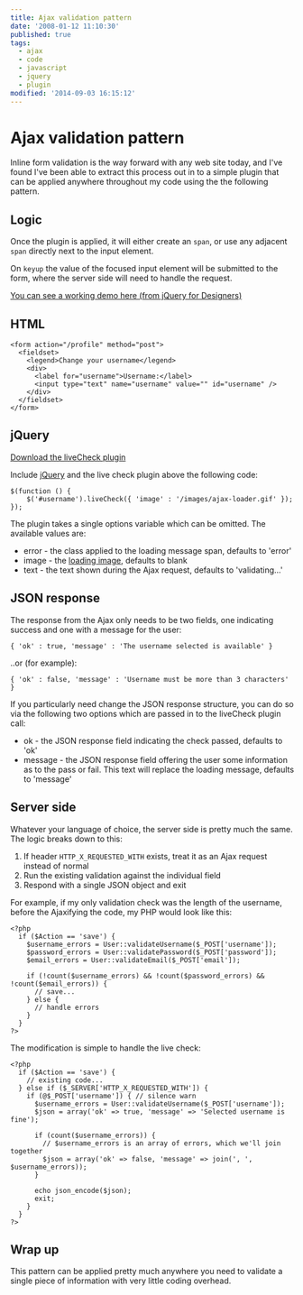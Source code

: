 ```yaml
---
title: Ajax validation pattern
date: '2008-01-12 11:10:30'
published: true
tags:
  - ajax
  - code
  - javascript
  - jquery
  - plugin
modified: '2014-09-03 16:15:12'
---
```

# Ajax validation pattern

Inline form validation is the way forward with any web site today, and I've found I've been able to extract this process out in to a simple plugin that can be applied anywhere throughout my code using the the following pattern.


<!--more-->

## Logic

Once the plugin is applied, it will either create an <code>span</code>, or use any adjacent <code>span</code> directly next to the input element.

On <code>keyup</code> the value of the focused input element will be submitted to the form, where the server side will need to handle the request.

[You can see a working demo here (from jQuery for Designers)](http://jqueryfordesigners.com/demo/ajax-validation.php)

## HTML

<script src="/js/prettify.packed.js" type="text/javascript" charset="utf-8"></script>
<pre><code class="prettyprint">&lt;form action=&quot;/profile&quot; method=&quot;post&quot;&gt;
  &lt;fieldset&gt;
    &lt;legend&gt;Change your username&lt;/legend&gt;
    &lt;div&gt;
      &lt;label for=&quot;username&quot;&gt;Username:&lt;/label&gt;
      &lt;input type=&quot;text&quot; name=&quot;username&quot; value=&quot;&quot; id=&quot;username&quot; /&gt;
    &lt;/div&gt;
  &lt;/fieldset&gt;
&lt;/form&gt;</code></pre>

## jQuery

[Download the liveCheck plugin](/downloads/livecheck.js)

Include [jQuery](http://jquery.com) and the live check plugin above the following code:

<pre><code class="prettyprint">$(function () {
    $('#username').liveCheck({ 'image' : '/images/ajax-loader.gif' });
});</code></pre>

The plugin takes a single options variable which can be omitted.  The available values are:

* error - the class applied to the loading message span, defaults to 'error'
* image - the [loading image](/downloads/ajax-loader.gif), defaults to blank
* text - the text shown during the Ajax request, defaults to 'validating...'

## JSON response

The response from the Ajax only needs to be two fields, one indicating success and one with a message for the user:

<pre><code class="prettyprint">{ 'ok' : true, 'message' : 'The username selected is available' }</code></pre>

..or (for example):

<pre><code class="prettyprint">{ 'ok' : false, 'message' : 'Username must be more than 3 characters' }</code></pre>

If you particularly need change the JSON response structure, you can do so via the following two options which are passed in to the liveCheck plugin call:

* ok - the JSON response field indicating the check passed, defaults to 'ok'
* message - the JSON response field offering the user some information as to the pass or fail.  This text will replace the loading message, defaults to 'message'

## Server side

Whatever your language of choice, the server side is pretty much the same.  The logic breaks down to this:

1. If header <code>HTTP\_X\_REQUESTED\_WITH</code> exists, treat it as an Ajax request instead of normal
2. Run the existing validation against the individual field
3. Respond with a single JSON object and exit

For example, if my only validation check was the length of the username, before the Ajaxifying the code, my PHP would look like this:

<pre><code class="prettyprint">&lt;?php
  if ($Action == 'save') {
    $username_errors = User::validateUsername($_POST['username']);
    $password_errors = User::validatePassword($_POST['password']);
    $email_errors = User::validateEmail($_POST['email']);

    if (!count($username_errors) && !count($password_errors) && !count($email_errors)) {
      // save...
    } else {
      // handle errors
    }
  }
?&gt;</code></pre>

The modification is simple to handle the live check:

<pre><code class="prettyprint">&lt;?php
  if ($Action == 'save') {
    // existing code...
  } else if ($_SERVER['HTTP_X_REQUESTED_WITH']) {
    if (@$_POST['username']) { // silence warn
      $username_errors = User::validateUsername($_POST['username']);
      $json = array('ok' => true, 'message' => 'Selected username is fine');

      if (count($username_errors)) {
        // $username_errors is an array of errors, which we'll join together
        $json = array('ok' => false, 'message' => join(', ', $username_errors));
      }

      echo json_encode($json);
      exit;
    }
  }
?&gt;</code></pre>

## Wrap up

This pattern can be applied pretty much anywhere you need to validate a single piece of information with very little coding overhead.
